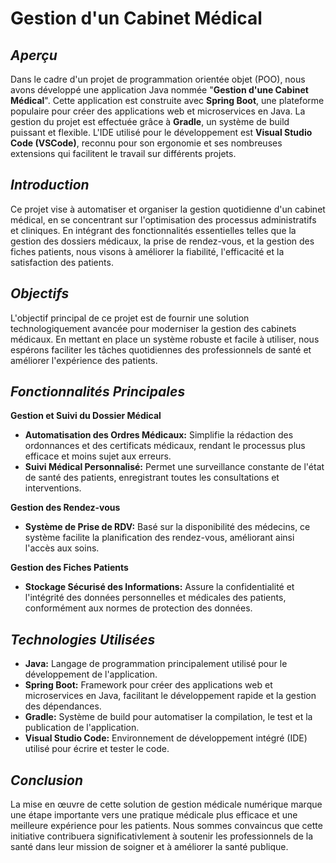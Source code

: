 # **Gestion d'un Cabinet Médical**
## *Aperçu*

Dans le cadre d'un projet de programmation orientée objet (POO), nous avons développé une application Java nommée "**Gestion d'une Cabinet Médical**". Cette application est construite avec **Spring Boot**, une plateforme populaire pour créer des applications web et microservices en Java. La gestion du projet est effectuée grâce à **Gradle**, un système de build puissant et flexible. L'IDE utilisé pour le développement est **Visual Studio Code (VSCode)**, reconnu pour son ergonomie et ses nombreuses extensions qui facilitent le travail sur différents projets.

## *Introduction*

Ce projet vise à automatiser et organiser la gestion quotidienne d'un cabinet médical, en se concentrant sur l'optimisation des processus administratifs et cliniques. En intégrant des fonctionnalités essentielles telles que la gestion des dossiers médicaux, la prise de rendez-vous, et la gestion des fiches patients, nous visons à améliorer la fiabilité, l'efficacité et la satisfaction des patients.

## *Objectifs*

L'objectif principal de ce projet est de fournir une solution technologiquement avancée pour moderniser la gestion des cabinets médicaux. En mettant en place un système robuste et facile à utiliser, nous espérons faciliter les tâches quotidiennes des professionnels de santé et améliorer l'expérience des patients.

## *Fonctionnalités Principales*

**Gestion et Suivi du Dossier Médical**

- **Automatisation des Ordres Médicaux:** Simplifie la rédaction des ordonnances et des certificats médicaux, rendant le processus plus efficace et moins sujet aux erreurs.
- **Suivi Médical Personnalisé:** Permet une surveillance constante de l'état de santé des patients, enregistrant toutes les consultations et interventions.

**Gestion des Rendez-vous**

- **Système de Prise de RDV:** Basé sur la disponibilité des médecins, ce système facilite la planification des rendez-vous, améliorant ainsi l'accès aux soins.

**Gestion des Fiches Patients**

- **Stockage Sécurisé des Informations:** Assure la confidentialité et l'intégrité des données personnelles et médicales des patients, conformément aux normes de protection des données.

## *Technologies Utilisées*

- **Java:** Langage de programmation principalement utilisé pour le développement de l'application.
- **Spring Boot:** Framework pour créer des applications web et microservices en Java, facilitant le développement rapide et la gestion des dépendances.
- **Gradle:** Système de build pour automatiser la compilation, le test et la publication de l'application.
- **Visual Studio Code:** Environnement de développement intégré (IDE) utilisé pour écrire et tester le code.

## *Conclusion*

La mise en œuvre de cette solution de gestion médicale numérique marque une étape importante vers une pratique médicale plus efficace et une meilleure expérience pour les patients. Nous sommes convaincus que cette initiative contribuera significativlement à soutenir les professionnels de la santé dans leur mission de soigner et à améliorer la santé publique.
